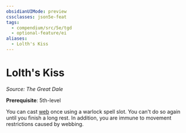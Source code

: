 ```yaml
---
obsidianUIMode: preview
cssclasses: json5e-feat
tags:
  - compendium/src/5e/tgd
  - optional-feature/ei
aliases:
  - Lolth's Kiss
---
```

# Lolth's Kiss
*Source: The Great Dale*  

**Prerequisite**: 5th-level

You can cast [web](2-Mechanics/CLI/spells/web.md) once using a warlock spell slot. You can't do so again until you finish a long rest. In addition, you are immune to movement restrictions caused by webbing.